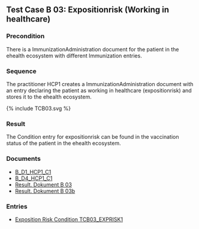 ## Test Case B 03: Expositionrisk (Working in healthcare)

### Precondition
There is a ImmunizationAdministration document for the patient in the ehealth ecosystem with different Immunization entries.

### Sequence

The practitioner HCP1 creates a ImmunizationAdministration document with an entry declaring the patient as working in healthcare (expositionrisk) and stores it to the ehealth ecosystem.

<div>{% include TCB03.svg %}</div>

### Result
The Condition entry for expositionrisk can be found in the vaccination status of the patient in the ehealth ecosystem.

### Documents
* [B_D1_HCP1_C1](Bundle-B-D1-HCP1-C1.html)
* [B_D4_HCP1_C1](Bundle-B-D4-HCP1-C1.html)
* [Result. Dokument B 03](Bundle-RDB03.html)
* [Result. Dokument B 03b](Bundle-RDB03b.html)

### Entries
* [Exposition Risk Condition TCB03_EXPRISK1](Condition-TCB03-EXPRISK1.html)
